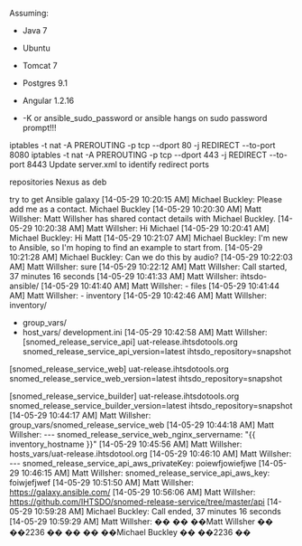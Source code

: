 Assuming:

- Java 7
- Ubuntu
- Tomcat 7
- Postgres 9.1
- Angular 1.2.16

- -K or ansible_sudo_password or ansible hangs on sudo password prompt!!!

iptables -t nat -A PREROUTING -p tcp --dport 80 -j REDIRECT --to-port 8080
iptables -t nat -A PREROUTING -p tcp --dport 443 -j REDIRECT --to-port 8443
Update server.xml to identify redirect ports

repositories
Nexus as deb

try to get 
Ansible galaxy
[14-05-29 10:20:15 AM] Michael Buckley: Please add me as a contact. Michael Buckley[14-05-29 10:20:30 AM] Matt Willsher: Matt Willsher has shared contact details with Michael Buckley.[14-05-29 10:20:38 AM] Matt Willsher: Hi Michael[14-05-29 10:20:41 AM] Michael Buckley: Hi Matt[14-05-29 10:21:07 AM] Michael Buckley: I'm new to Ansible, so I'm hoping to find an example to start from.[14-05-29 10:21:28 AM] Michael Buckley: Can we do this by audio?[14-05-29 10:22:03 AM] Matt Willsher: sure[14-05-29 10:22:12 AM] Matt Willsher: Call started, 37 minutes 16 seconds[14-05-29 10:41:33 AM] Matt Willsher: ihtsdo-ansible/[14-05-29 10:41:40 AM] Matt Willsher:  - files[14-05-29 10:41:44 AM] Matt Willsher:   - inventory[14-05-29 10:42:46 AM] Matt Willsher:  inventory/
  - group_vars/
  - host_vars/
  development.ini[14-05-29 10:42:58 AM] Matt Willsher: [snomed_release_service_api]
uat-release.ihtsdotools.org snomed_release_service_api_version=latest ihtsdo_repository=snapshot

[snomed_release_service_web]
uat-release.ihtsdotools.org snomed_release_service_web_version=latest ihtsdo_repository=snapshot

[snomed_release_service_builder]
uat-release.ihtsdotools.org snomed_release_service_builder_version=latest ihtsdo_repository=snapshot[14-05-29 10:44:17 AM] Matt Willsher: group_vars/snomed_release_service_web[14-05-29 10:44:18 AM] Matt Willsher: ---
snomed_release_service_web_nginx_servername: "{{ inventory_hostname }}"[14-05-29 10:45:56 AM] Matt Willsher: hosts_vars/uat-release.ihtsdotool.org[14-05-29 10:46:10 AM] Matt Willsher: ---
snomed_release_service_api_aws_privateKey: poiewfjowiefjwe[14-05-29 10:46:15 AM] Matt Willsher: snomed_release_service_api_aws_key: foiwjefjwef[14-05-29 10:51:50 AM] Matt Willsher: https://galaxy.ansible.com/[14-05-29 10:56:06 AM] Matt Willsher: https://github.com/IHTSDO/snomed-release-service/tree/master/api[14-05-29 10:59:28 AM] Michael Buckley: Call ended, 37 minutes 16 seconds[14-05-29 10:59:29 AM] Matt Willsher:  �� �� ��Matt Willsher �� ��2236 �� �� �� ��Michael Buckley �� ��2236 ��
